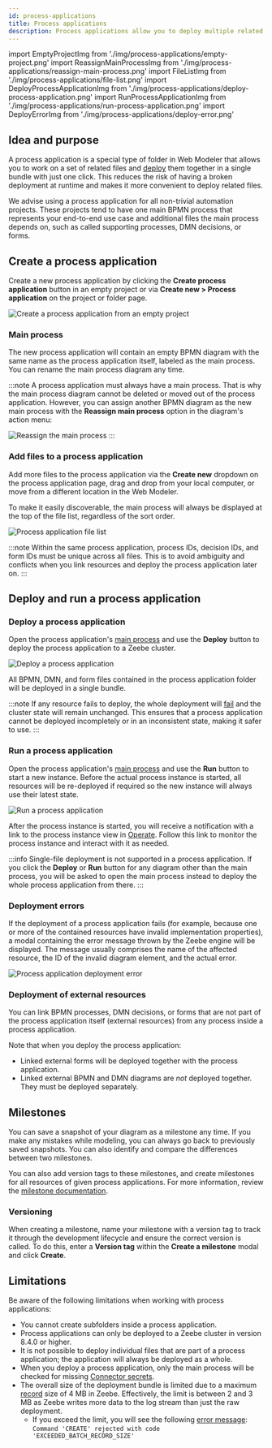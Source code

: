 ```yaml
---
id: process-applications
title: Process applications
description: Process applications allow you to deploy multiple related files together in a single bundle.
---
```


import EmptyProjectImg from './img/process-applications/empty-project.png'
import ReassignMainProcessImg from './img/process-applications/reassign-main-process.png'
import FileListImg from './img/process-applications/file-list.png'
import DeployProcessApplicationImg from './img/process-applications/deploy-process-application.png'
import RunProcessApplicationImg from './img/process-applications/run-process-application.png'
import DeployErrorImg from './img/process-applications/deploy-error.png'

## Idea and purpose

A process application is a special type of folder in Web Modeler that allows you to work on a set of related files and
[deploy](#deploy-and-run-a-process-application) them together in a single bundle with just one click.
This reduces the risk of having a broken deployment at runtime and makes it more convenient to deploy related files.

We advise using a process application for all non-trivial automation projects.
These projects tend to have one main BPMN process that represents your end-to-end use case and additional files the
main process depends on, such as called supporting processes, DMN decisions, or forms.

## Create a process application

Create a new process application by clicking the **Create process application** button in an empty project or via
**Create new > Process application** on the project or folder page.

<p><img src={EmptyProjectImg} alt="Create a process application from an empty project" /></p>

### Main process

The new process application will contain an empty BPMN diagram with the same name as the process application itself, labeled as the main process. You can rename the main process diagram any time.

:::note
A process application must always have a main process.
That is why the main process diagram cannot be deleted or moved out of the process application.
However, you can assign another BPMN diagram as the new main process with the **Reassign main process** option in the
diagram's action menu:

<img src={ReassignMainProcessImg} alt="Reassign the main process" />
:::

### Add files to a process application

Add more files to the process application via the **Create new** dropdown on the process application page, drag and drop
from your local computer, or move from a different location in the Web Modeler.

To make it easily discoverable, the main process will always be displayed at the top of the file list, regardless of the sort order.

<p><img src={FileListImg} alt="Process application file list" /></p>

:::note
Within the same process application, process IDs, decision IDs, and form IDs must be unique across all files.
This is to avoid ambiguity and conflicts when you link resources and deploy the process application later on.
:::

## Deploy and run a process application

### Deploy a process application

Open the process application's [main process](#main-process) and use the **Deploy** button to deploy the process application to a Zeebe cluster.

<p><img src={DeployProcessApplicationImg} alt="Deploy a process application" /></p>

All BPMN, DMN, and form files contained in the process application folder will be deployed in a single bundle.

:::note
If any resource fails to deploy, the whole deployment will [fail](#deployment-errors) and the cluster state will remain unchanged.
This ensures that a process application cannot be deployed incompletely or in an inconsistent state, making it safer to use.
:::

### Run a process application

Open the process application's [main process](#main-process) and use the **Run** button to start a new instance.
Before the actual process instance is started, all resources will be re-deployed if required so the new instance
will always use their latest state.

<p><img src={RunProcessApplicationImg} alt="Run a process application" /></p>

After the process instance is started, you will receive a notification with a link to the process instance view in
[Operate](../../operate/operate-introduction.md).
Follow this link to monitor the process instance and interact with it as needed.

:::info
Single-file deployment is not supported in a process application.
If you click the **Deploy** or **Run** button for any diagram other than the main process, you will be asked to open the
main process instead to deploy the whole process application from there.
:::

### Deployment errors

If the deployment of a process application fails (for example, because one or more of the contained resources have invalid
implementation properties), a modal containing the error message thrown by the Zeebe engine will be displayed.
The message usually comprises the name of the affected resource, the ID of the invalid diagram element, and the actual error.

<p><img src={DeployErrorImg} style={{width: 680}} alt="Process application deployment error" /></p>

### Deployment of external resources

You can link BPMN processes, DMN decisions, or forms that are not part of the process application itself (external
resources) from any process inside a process application.

Note that when you deploy the process application:

- Linked external forms will be deployed together with the process application.
- Linked external BPMN and DMN diagrams are _not_ deployed together. They must be deployed separately.

## Milestones

You can save a snapshot of your diagram as a milestone any time. If you make any mistakes while modeling, you can always go back to previously saved snapshots. You can also identify and compare the differences between two milestones.

You can also add version tags to these milestones, and create milestones for all resources of given process applications. For more information, review the [milestone documentation](/components/modeler/web-modeler/milestones.md).

### Versioning

When creating a milestone, name your milestone with a version tag to track it through the development lifecycle and ensure the correct version is called. To do this, enter a **Version tag** within the **Create a milestone** modal and click **Create**.

## Limitations

Be aware of the following limitations when working with process applications:

- You cannot create subfolders inside a process application.
- Process applications can only be deployed to a Zeebe cluster in version 8.4.0 or higher.
- It is not possible to deploy individual files that are part of a process application; the application will always be deployed as a whole.
- When you deploy a process application, only the main process will be checked for missing [Connector secrets](../../console/manage-clusters/manage-secrets.md).
- The overall size of the deployment bundle is limited due to a maximum [record](../../zeebe/technical-concepts/internal-processing.md) size of 4 MB in Zeebe.
  Effectively, the limit is between 2 and 3 MB as Zeebe writes more data to the log stream than just the raw deployment.
  - If you exceed the limit, you will see the following [error message](#deployment-errors):  
    `Command 'CREATE' rejected with code 'EXCEEDED_BATCH_RECORD_SIZE'`
